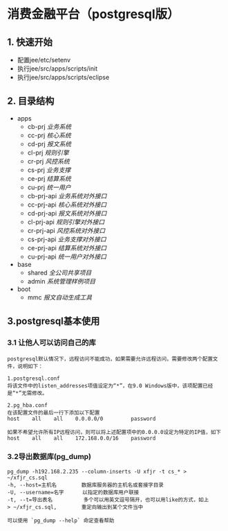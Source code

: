 # 消费金融平台（postgresql版）

## 1. 快速开始

- 配置jee/etc/setenv
- 执行jee/src/apps/scripts/init
- 执行jee/src/apps/scripts/eclipse

## 2. 目录结构

- apps
  - cb-prj *业务系统*
  - cc-prj *核心系统*
  - cd-prj *报文系统*
  - cl-prj *规则引擎*
  - cr-prj *风控系统*
  - cs-prj *业务支撑*
  - ce-prj *结算系统*
  - cu-prj *统一用户*
  - cb-prj-api *业务系统对外接口*
  - cc-prj-api *核心系统对外接口*
  - cd-prj-api *报文系统对外接口*
  - cl-prj-api *规则引擎对外接口*
  - cr-prj-api *风控系统对外接口*
  - cs-prj-api *业务支撑对外接口*
  - ce-prj-api *结算系统对外接口*
  - cu-prj-api *统一用户对外接口*
- base
  - shared *全公司共享项目*
  - admin *系统管理样例项目*
- boot
  - mmc *报文自动生成工具*

## 3.postgresql基本使用

### 3.1 让他人可以访问自己的库

```
postgresql默认情况下，远程访问不能成功，如果需要允许远程访问，需要修改两个配置文件，说明如下：

1.postgresql.conf
将该文件中的listen_addresses项值设定为“*”，在9.0 Windows版中，该项配置已经是“*”无需修改。

2.pg_hba.conf
在该配置文件的最后一行下添加以下配置
host    all    all    0.0.0.0/0         password

如果不希望允许所有IP远程访问，则可以将上述配置项中的0.0.0.0设定为特定的IP值，如下
host    all    all    172.168.0.0/16    password
```

### 3.2导出数据库(pg_dump)

```
pg_dump -h192.168.2.235 --column-inserts -U xfjr -t cs_* > ~/xfjr_cs.sql
-h, --host=主机名        数据库服务器的主机名或套接字目录
-U, --username=名字      以指定的数据库用户联接
-t, --t=导出表名          多个可以用英文逗号隔开，也可以用like的方式，如上
> ~/xfjr_cs.sql,        重定向输出到某个文件当中

可以使用 `pg_dump --help` 命定查看帮助
```

